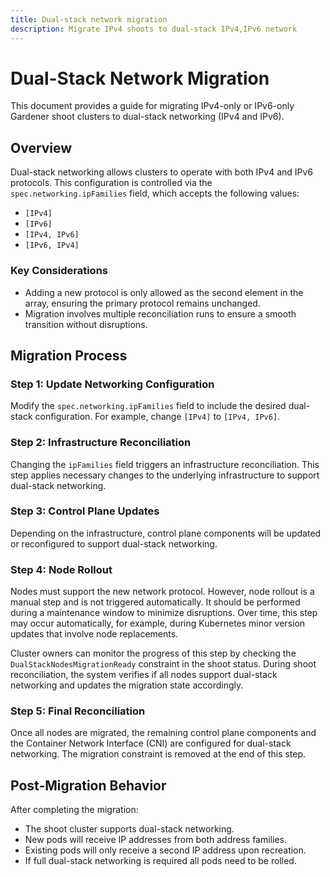 ```yaml
---
title: Dual-stack network migration
description: Migrate IPv4 shoots to dual-stack IPv4,IPv6 network
---
```


# Dual-Stack Network Migration

This document provides a guide for migrating IPv4-only or IPv6-only Gardener shoot clusters to dual-stack networking (IPv4 and IPv6).

## Overview

Dual-stack networking allows clusters to operate with both IPv4 and IPv6 protocols. This configuration is controlled via the `spec.networking.ipFamilies` field, which accepts the following values:
- `[IPv4]`
- `[IPv6]`
- `[IPv4, IPv6]`
- `[IPv6, IPv4]`

### Key Considerations

- Adding a new protocol is only allowed as the second element in the array, ensuring the primary protocol remains unchanged.
- Migration involves multiple reconciliation runs to ensure a smooth transition without disruptions.

## Migration Process

### Step 1: Update Networking Configuration

Modify the `spec.networking.ipFamilies` field to include the desired dual-stack configuration. For example, change `[IPv4]` to `[IPv4, IPv6]`.

### Step 2: Infrastructure Reconciliation

Changing the `ipFamilies` field triggers an infrastructure reconciliation. This step applies necessary changes to the underlying infrastructure to support dual-stack networking.

### Step 3: Control Plane Updates

Depending on the infrastructure, control plane components will be updated or reconfigured to support dual-stack networking.

### Step 4: Node Rollout

Nodes must support the new network protocol. However, node rollout is a manual step and is not triggered automatically. It should be performed during a maintenance window to minimize disruptions. Over time, this step may occur automatically, for example, during Kubernetes minor version updates that involve node replacements.

Cluster owners can monitor the progress of this step by checking the `DualStackNodesMigrationReady` constraint in the shoot status. During shoot reconciliation, the system verifies if all nodes support dual-stack networking and updates the migration state accordingly.

### Step 5: Final Reconciliation

Once all nodes are migrated, the remaining control plane components and the Container Network Interface (CNI) are configured for dual-stack networking. The migration constraint is removed at the end of this step.

## Post-Migration Behavior

After completing the migration:
- The shoot cluster supports dual-stack networking.
- New pods will receive IP addresses from both address families.
- Existing pods will only receive a second IP address upon recreation.
- If full dual-stack networking is required all pods need to be rolled.
